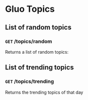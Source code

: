 # Gluo Topics

## List of random topics

### `GET` /topics/random

Returns a list of random topics:

## List of trending topics

### `GET` /topics/trending

Returns the trending topics of that day
